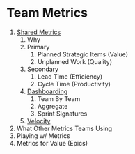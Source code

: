 # Team Metrics

1. [Shared Metrics](../../../metrics.md)
   1. Why
   2. Primary
      1. Planned Strategic Items (Value)
      2. Unplanned Work (Quality)
   3. Secondary
      1. Lead Time (Efficiency)
      2. Cycle Time (Productivity)
   4. [Dashboarding](https://us.holistics.io)
      1. Team By Team
      2. Aggregate
      3. Sprint Signatures
   5. [Velocity](../topics/velocity_metrics.md)
2. What Other Metrics Teams Using
3. Playing w/ Metrics
4. Metrics for Value (Epics)

